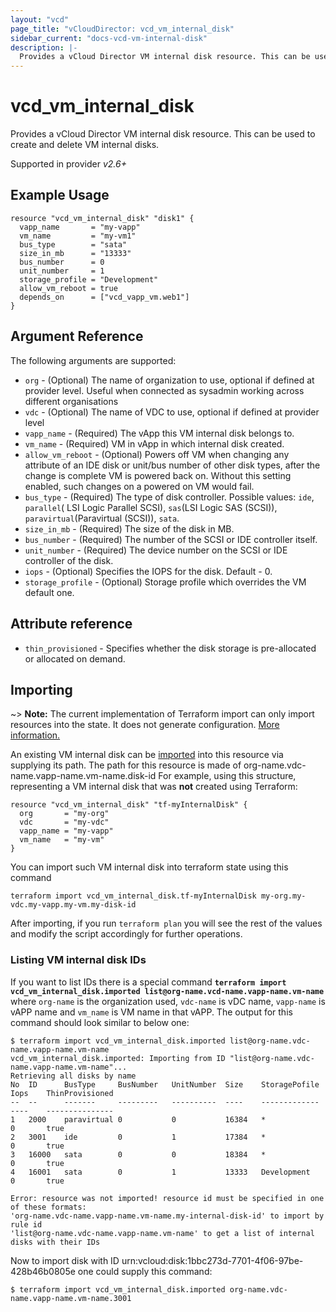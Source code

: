 ```yaml
---
layout: "vcd"
page_title: "vCloudDirector: vcd_vm_internal_disk"
sidebar_current: "docs-vcd-vm-internal-disk"
description: |-
  Provides a vCloud Director VM internal disk resource. This can be used to create and delete VM internal disks.
---
```


# vcd\_vm\_internal\_disk

Provides a vCloud Director VM internal disk resource. This can be used to create and delete VM internal disks.

Supported in provider *v2.6+*

## Example Usage

```hcl
resource "vcd_vm_internal_disk" "disk1" {
  vapp_name       = "my-vapp"
  vm_name         = "my-vm1"
  bus_type        = "sata"
  size_in_mb      = "13333"
  bus_number      = 0
  unit_number     = 1
  storage_profile = "Development"
  allow_vm_reboot = true
  depends_on      = ["vcd_vapp_vm.web1"]
}
```

## Argument Reference

The following arguments are supported:

* `org` - (Optional) The name of organization to use, optional if defined at provider level. Useful when connected as sysadmin working across different organisations
* `vdc` - (Optional) The name of VDC to use, optional if defined at provider level
* `vapp_name` - (Required) The vApp this VM internal disk belongs to.
* `vm_name` - (Required) VM in vApp in which internal disk created.
* `allow_vm_reboot` - (Optional) Powers off VM when changing any attribute of an IDE disk or unit/bus number of other disk types, after the change is complete VM is powered back on. Without this setting enabled, such changes on a powered on VM would fail.
* `bus_type` - (Required) The type of disk controller. Possible values: `ide`, `parallel`( LSI Logic Parallel SCSI), `sas`(LSI Logic SAS (SCSI)), `paravirtual`(Paravirtual (SCSI)), `sata`. 
* `size_in_mb` - (Required) The size of the disk in MB. 
* `bus_number` - (Required) The number of the SCSI or IDE controller itself.
* `unit_number` - (Required) The device number on the SCSI or IDE controller of the disk.
* `iops` - (Optional) Specifies the IOPS for the disk. Default - 0.
* `storage_profile` - (Optional) Storage profile which overrides the VM default one.

## Attribute reference

* `thin_provisioned` - Specifies whether the disk storage is pre-allocated or allocated on demand.

## Importing

~> **Note:** The current implementation of Terraform import can only import resources into the state. It does not generate
configuration. [More information.][docs-import]

An existing VM internal disk can be [imported][docs-import] into this resource via supplying its path.
The path for this resource is made of org-name.vdc-name.vapp-name.vm-name.disk-id
For example, using this structure, representing a VM internal disk that was **not** created using Terraform:

```hcl
resource "vcd_vm_internal_disk" "tf-myInternalDisk" {
  org       = "my-org"
  vdc       = "my-vdc"
  vapp_name = "my-vapp"
  vm_name   = "my-vm" 
}
```

You can import such VM internal disk into terraform state using this command

```
terraform import vcd_vm_internal_disk.tf-myInternalDisk my-org.my-vdc.my-vapp.my-vm.my-disk-id
```

[docs-import]:https://www.terraform.io/docs/import/

After importing, if you run `terraform plan` you will see the rest of the values and modify the script accordingly for
further operations.

### Listing VM internal disk IDs

If you want to list IDs there is a special command **`terraform import vcd_vm_internal_disk.imported list@org-name.vcd-name.vapp-name.vm-name`**
where `org-name` is the organization used, `vdc-name` is vDC name, `vapp-name` is vAPP name and `vm_name` is VM name in that vAPP.
The output for this command should look similar to below one:

```shell
$ terraform import vcd_vm_internal_disk.imported list@org-name.vdc-name.vapp-name.vm-name
vcd_vm_internal_disk.imported: Importing from ID "list@org-name.vdc-name.vapp-name.vm-name"...
Retrieving all disks by name
No	ID	    BusType		BusNumber	UnitNumber	Size	StoragePofile	Iops	ThinProvisioned
--	--	    -------		---------	----------	----	-------------	----	---------------
1	2000	paravirtual	0		    0		    16384	*               0	    true
2	3001	ide	     	0		    1		    17384	*               0	    true
3	16000	sata		0		    0		    18384	*               0	    true
4	16001	sata		0		    1		    13333	Development     0	    true

Error: resource was not imported! resource id must be specified in one of these formats:
'org-name.vdc-name.vapp-name.vm-name.my-internal-disk-id' to import by rule id
'list@org-name.vdc-name.vapp-name.vm-name' to get a list of internal disks with their IDs

```

Now to import disk with ID urn:vcloud:disk:1bbc273d-7701-4f06-97be-428b46b0805e one could supply this command:

```shell
$ terraform import vcd_vm_internal_disk.imported org-name.vdc-name.vapp-name.vm-name.3001
```